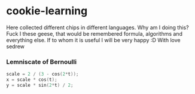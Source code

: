 # cookie-learning

Here collected different chips in different languages. Why am I doing this? Fuck I these geese, that would be remembered formula, algorithms and everything else. If to whom it is useful I will be very happy :D With love sedrew

### Lemniscate of Bernoulli
```C
scale = 2 / (3 - cos(2*t));
x = scale * cos(t);
y = scale * sin(2*t) / 2;
```
